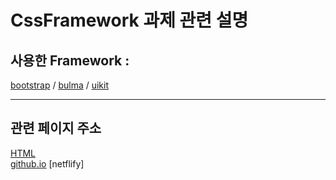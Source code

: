 # CssFramework 과제 관련 설명

## 사용한 Framework : 

[bootstrap](https://getbootstrap.com/) / [bulma](https://bulma.io/) / [uikit](https://getuikit.com/)

-----------------------------------------------------------------------

## 관련 페이지 주소

[HTML](https://github.com/WeslySloan/Game-Programming/blob/main/CssFramework/index.html)  
[github.io](https://weslysloan.github.io/Game-Programming/)
[netflify]